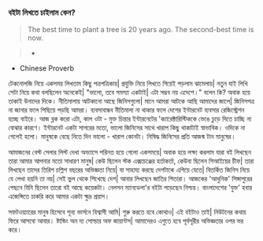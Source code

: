 ### বইটা লিখতে চাইলাম কেন?

> The best time to plant a tree is 20 years ago. The second-best time is now. 
>
> -- Chinese Proverb

টেকনোলজি নিয়ে একসময় লিখতাম কিছু পত্রপত্রিকায়\|  প্রযুক্তি নিয়ে লিখতে গিয়েই পড়লাম ঝামেলায়\| নতুন যাই লিখি সেটা নিয়ে কথা বলছিলেন অনেকেই\| "ভালো, তবে সমস্যা একটাই\| এটা সম্ভব নয় এদেশে।" বলেন কি? অবাক হয়ে তাকাই উনাদের দিকে। নীতিমালায় আটকানো আছে জিনিসগুলো\| মানে আমরা আটকে আছি আমাদের জালে\| জিনিসপত্র না জানার ফলে পিছিয়ে পড়ছি আমরা। ব্যবসাবান্ধব নীতিমালা না থাকার ফলে দেশের ইন্টারনেট ব্যবসার রেজিস্ট্রেশন হচ্ছে বাইরে। আজ ব্লক করো এটা, কাল ওটা - মুক্ত চিন্তার ইন্টারনেটের 'ক্যারেক্টারিস্টিককে ভেঙে চুড়ে দিতে চাচ্ছি না বোঝার কারণে। ইন্টারনেট একটা সাগরের মতো, ভালো জিনিসের সাথে খারাপ কিছু থাকাটাই স্বাভাবিক। ওদিকে না গেলেই হলো। মানুষকে বেছে নিতে দিন ভালো - খারাপ কোনটা। নিষিদ্ধ জিনিসের প্রতি আজন্ম টান মানুষের।   

আমাজনের বেস্ট সেলার লিস্ট দেখা অভ্যাসে পরিনত হয়ে গেলো একসময়ে\| অবাক হয়ে লক্ষ্য করলাম যারা বই লিখছেন তারা আমার আপনার মতো সাধারণ মানুষ\| কেউ ছিলেন স্টক এক্সচেঞ্জের হর্তাকর্তা, কেউবা ছিলেন সিআইয়ের চীফ\| তারা লিখছেন তাদের তিরিশ চল্লিশ বছরের অভিজ্ঞতা নিয়ে\| যা সাহায্য করছে দেশটাকে এগিয়ে যেতে\| বিতর্কিত জিনিস নিয়ে যে লেখা হয়নি তা নয়\| সেই ভুল থেকে শিখেছে দেশ\| আবার লিখছেন জাতির পিতারা। আজকের 'আধুনিক' সিঙ্গাপুরের পেছনে যিনি ছিলেন তারো বই আছে কয়েকটা। নেলসন ম্যানডেলা'র বইটা পড়েছেন নিশ্চয়। বাংলাদেশের 'যুক্ত' হবার এজেন্সিতে চাকরি করে আমার একটা ক্ষুদ্র প্রয়াস। 

সফটওয়্যারের মানুষ হিসেবে শূন্য ভার্সনে বিশ্বাসী আমি\| শুরু করতে হবে কোথাও\| এই বইটাও তাই\| নিউটনের কথায় ফিরে আসবো আবার। ষ্টান্ডিং অন দ্য সোল্ডার অফ জায়ান্টস\| আমাদেরও এগুতে হবে পূর্বসূরীর অভিজ্ঞতার ওপর ভর করে।

